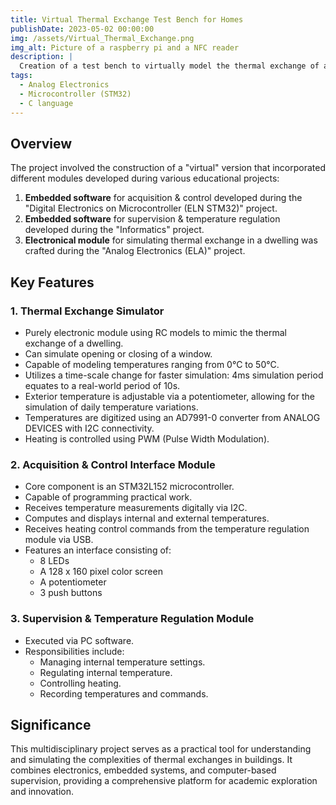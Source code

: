 ```yaml
---
title: Virtual Thermal Exchange Test Bench for Homes
publishDate: 2023-05-02 00:00:00
img: /assets/Virtual_Thermal_Exchange.png
img_alt: Picture of a raspberry pi and a NFC reader
description: |
  Creation of a test bench to virtually model the thermal exchange of a house, spanning multiple academic disciplines.
tags:
  - Analog Electronics
  - Microcontroller (STM32)
  - C language
---
```

## Overview

The project involved the construction of a "virtual" version that incorporated different modules developed during various educational projects:

1. **Embedded software** for acquisition & control developed during the "Digital Electronics on Microcontroller (ELN STM32)" project.
2. **Embedded software** for supervision & temperature regulation developed during the "Informatics" project.
3. **Electronical module** for simulating thermal exchange in a dwelling was crafted during the "Analog Electronics (ELA)" project.

## Key Features

### 1. Thermal Exchange Simulator

- Purely electronic module using RC models to mimic the thermal exchange of a dwelling.
- Can simulate opening or closing of a window.
- Capable of modeling temperatures ranging from 0°C to 50°C.
- Utilizes a time-scale change for faster simulation: 4ms simulation period equates to a real-world period of 10s.
- Exterior temperature is adjustable via a potentiometer, allowing for the simulation of daily temperature variations.
- Temperatures are digitized using an AD7991-0 converter from ANALOG DEVICES with I2C connectivity.
- Heating is controlled using PWM (Pulse Width Modulation).

### 2. Acquisition & Control Interface Module

- Core component is an STM32L152 microcontroller.
- Capable of programming practical work.
- Receives temperature measurements digitally via I2C.
- Computes and displays internal and external temperatures.
- Receives heating control commands from the temperature regulation module via USB.
- Features an interface consisting of:
  - 8 LEDs
  - A 128 x 160 pixel color screen
  - A potentiometer
  - 3 push buttons

### 3. Supervision & Temperature Regulation Module

- Executed via PC software.
- Responsibilities include:
  - Managing internal temperature settings.
  - Regulating internal temperature.
  - Controlling heating.
  - Recording temperatures and commands.

## Significance

This multidisciplinary project serves as a practical tool for understanding and simulating the complexities of thermal exchanges in buildings. It combines electronics, embedded systems, and computer-based supervision, providing a comprehensive platform for academic exploration and innovation.